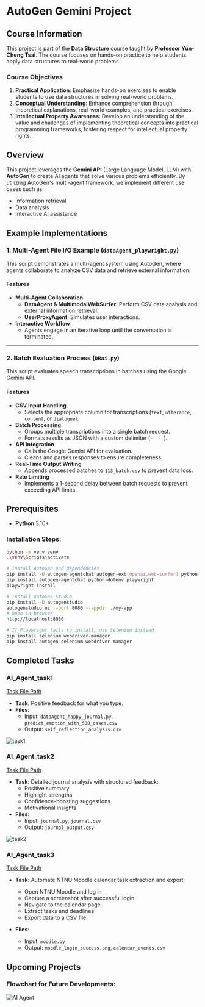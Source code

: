 # AutoGen Gemini Project

## Course Information
This project is part of the **Data Structure** course taught by **Professor Yun-Cheng Tsai**. The course focuses on hands-on practice to help students apply data structures to real-world problems.

### Course Objectives
1. **Practical Application**: Emphasize hands-on exercises to enable students to use data structures in solving real-world problems.
2. **Conceptual Understanding**: Enhance comprehension through theoretical explanations, real-world examples, and practical exercises.
3. **Intellectual Property Awareness**: Develop an understanding of the value and challenges of implementing theoretical concepts into practical programming frameworks, fostering respect for intellectual property rights.

## Overview
This project leverages the **Gemini API** (Large Language Model, LLM) with **AutoGen** to create AI agents that solve various problems efficiently. By utilizing AutoGen's multi-agent framework, we implement different use cases such as:
- Information retrieval
- Data analysis
- Interactive AI assistance

## Example Implementations

### 1. Multi-Agent File I/O Example (`dataAgent_playwright.py`)
This script demonstrates a multi-agent system using AutoGen, where agents collaborate to analyze CSV data and retrieve external information.

#### Features
- **Multi-Agent Collaboration**
  - **DataAgent & MultimodalWebSurfer**: Perform CSV data analysis and external information retrieval.
  - **UserProxyAgent**: Simulates user interactions.
- **Interactive Workflow**
  - Agents engage in an iterative loop until the conversation is terminated.

---

### 2. Batch Evaluation Process (`DRai.py`)
This script evaluates speech transcriptions in batches using the Google Gemini API.

#### Features
- **CSV Input Handling**
  - Selects the appropriate column for transcriptions (`text`, `utterance`, `content`, or `dialogue`).
- **Batch Processing**
  - Groups multiple transcriptions into a single batch request.
  - Formats results as JSON with a custom delimiter (`-----`).
- **API Integration**
  - Calls the Google Gemini API for evaluation.
  - Cleans and parses responses to ensure completeness.
- **Real-Time Output Writing**
  - Appends processed batches to `113_batch.csv` to prevent data loss.
- **Rate Limiting**
  - Implements a 1-second delay between batch requests to prevent exceeding API limits.

## Prerequisites
- **Python** 3.10+

### Installation Steps:
```bash
python -m venv venv
.\venv\Scripts\activate

# Install AutoGen and dependencies
pip install -U autogen-agentchat autogen-ext[openai,web-surfer] python-dotenv
pip install autogen-agentchat python-dotenv playwright
playwright install

# Install AutoGen Studio
pip install -U autogenstudio
autogenstudio ui --port 8080 --appdir ./my-app
# Open in browser
http://localhost:8080

# If Playwright fails to install, use Selenium instead
pip install selenium webdriver-manager
pip install autogen selenium webdriver-manager
```
## Completed Tasks

### **AI_Agent_task1**
[Task File Path](https://github.com/KyleHung7/data-structure/tree/main/AI_Agent_task1)
- **Task**: Positive feedback for what you type.
- **Files**:
  - Input: `dataAgent_happy_journal.py`, `predict_emotion_with_500_cases.csv`
  - Output: `self_reflection_analysis.csv`

![task1](https://github.com/user-attachments/assets/b8d06ad7-2e06-4e9b-be4a-8924cbcd0af5)


### **AI_Agent_task2**
[Task File Path](https://github.com/KyleHung7/data-structure/tree/main/AI_Agent_task2)
- **Task**: Detailed journal analysis with structured feedback:
  - Positive summary
  - Highlight strengths
  - Confidence-boosting suggestions
  - Motivational insights
- **Files**:
  - Input: `journal.py`, `journal.csv`
  - Output: `journal_output.csv`

![task2](https://github.com/user-attachments/assets/6e01d8e1-4fb7-4ff8-9255-949cad3102f5)

  
### **AI_Agent_task3**
[Task File Path](https://github.com/KyleHung7/data-structure/tree/main/AI_Agent_task3)
- **Task**: Automate NTNU Moodle calendar task extraction and export:
  - Open NTNU Moodle and log in
  - Capture a screenshot after successful login
  - Navigate to the calendar page
  - Extract tasks and deadlines
  - Export data to a CSV file

- **Files**:
  - Input: `moodle.py`
  - Output: `moodle_login_success.png`, `calendar_events.csv`
    
## Upcoming Projects

### Flowchart for Future Developments:
![AI Agent](https://github.com/user-attachments/assets/55a6fda6-8e58-402e-8a32-1cdbd18dde6d)



